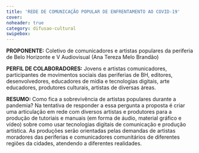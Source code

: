 ```yaml
---
title: 'REDE DE COMUNICAÇÃO POPULAR DE ENFRENTAMENTO AO COVID-19'
cover: 
noheader: true
category: difusao-cultural
swipebox: 
---
```

  
**PROPONENTE:**
Coletivo de comunicadores e artistas populares da periferia de Belo Horizonte e V Audiovisual (Ana Tereza Melo Brandão)
  
**PERFIL DE COLABORADORES:** Jovens e artistas comunicadores, participantes de movimentos sociais das periferias de BH, editores, desenvolvedores, educadores de mídia e tecnologias digitais, arte educadores, produtores culturais, artistas de diversas áreas. 
  
**RESUMO:**
Como fica a sobrevivência de artistas populares durante a pandemia? Na tentativa de responder a essa pergunta a proposta é criar uma articulação em rede com diversos artistas e produtores para a produção de tutoriais e manuais (em forma de áudio, material gráfico e vídeo) sobre como usar tecnologias digitais de comunicação e produção artística. As produções serão orientadas pelas demandas de artistas moradores das periferias e comunicadores comunitários de diferentes regiões da cidades, atendendo a diferentes realidades.